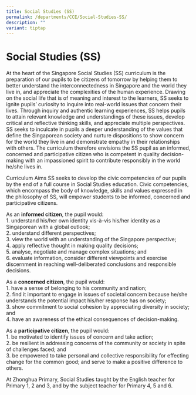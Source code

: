 ```yaml
---
title: Social Studies (SS)
permalink: /departments/CCE/Social-Studies-SS/
description: ""
variant: tiptap
---
```

<h1><strong>Social Studies (SS)</strong></h1>
<p>At the heart of the Singapore Social Studies (SS) curriculum is the preparation
of our pupils to be citizens of tomorrow by helping them to better understand
the interconnectedness in Singapore and the world they live in, and appreciate
the complexities of the human experience. Drawing on the social life that
is of meaning and interest to the learners, SS seeks to ignite pupils’
curiosity to inquire into real-world issues that concern their lives. Through
inquiry and authentic learning experiences, SS helps pupils to attain relevant
knowledge and understandings of these issues, develop critical and reflective
thinking skills, and appreciate multiple perspectives. SS seeks to inculcate
in pupils a deeper understanding of the values that define the Singaporean
society and nurture dispositions to show concern for the world they live
in and demonstrate empathy in their relationships with others. The curriculum
therefore envisions the SS pupil as an informed, concerned and participative
citizen who is competent in quality decision-making with an impassioned
spirit to contribute responsibly in the world he/she lives in.</p>
<p>Curriculum Aims SS seeks to develop the civic competencies of our pupils
by the end of a full course in Social Studies education. Civic competencies,
which encompass the body of knowledge, skills and values expressed in the
philosophy of SS, will empower students to be informed, concerned and participative
citizens.</p>
<p>As an <strong>informed citizen</strong>, the pupil would:
<br>1. understand his/her own identity vis-à-vis his/her identity as a Singaporean
with a global outlook;
<br>2. understand different perspectives;
<br>3. view the world with an understanding of the Singapore perspective;
<br>4. apply reflective thought in making quality decisions;
<br>5. analyse, negotiate and manage complex situations; and
<br>6. evaluate information, consider different viewpoints and exercise discernment
in reaching well-deliberated conclusions and responsible decisions.</p>
<p>As a <strong>concerned citizen</strong>, the pupil would:
<br>1. have a sense of belonging to his community and nation;
<br>2. find it important to engage in issues of societal concern because he/she
understands the potential impact his/her response has on society;
<br>3. show commitment to social cohesion by appreciating diversity in society;
and
<br>4. have an awareness of the ethical consequences of decision-making.</p>
<p>As a <strong>participative citizen</strong>, the pupil would:
<br>1. be motivated to identify issues of concern and take action;
<br>2. be resilient in addressing concerns of the community or society in
spite of challenges faced; and
<br>3. be empowered to take personal and collective responsibility for effecting
change for the common good; and serve to make a positive difference to
others.</p>
<p>At Zhonghua Primary, Social Studies taught by the English teacher for
Primary 1, 2 and 3, and by the subject teacher for Primary 4, 5 and 6.</p>
